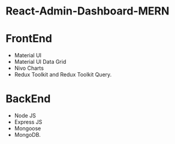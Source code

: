 # React-Admin-Dashboard-MERN

# FrontEnd
* Material UI
* Material UI Data Grid
* Nivo Charts
* Redux Toolkit and Redux Toolkit Query.   

# BackEnd
* Node JS
* Express JS
* Mongoose
* MongoDB. 
